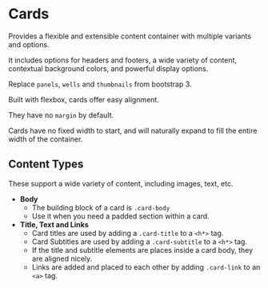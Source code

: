 # Cards

Provides a flexible and extensible content container with multiple variants and options.

It includes options for headers and footers, a wide variety of content, contextual background colors, and powerful display options.

Replace `panels`, `wells` and `thumbnails` from bootstrap 3.

Built with flexbox, cards offer easy alignment.

They have no `margin` by default.

Cards have no fixed width to start, and will naturally expand to fill the entire width of the container.

## Content Types

These support a wide variety of content, including images, text, etc.

- **Body**
  - The building block of a card is `.card-body`
  - Use it when you need a padded section within a card.
- **Title, Text and Links**
  - Card titles are used by adding a `.card-title` to a `<h*>` tag.
  - Card Subtitles are used by adding a `.card-subtitle` to a `<h*>` tag.
  - If the title and subtitle elements are places inside a card body, they are aligned nicely.
  - Links are added and placed to each other by adding `.card-link` to an `<a>` tag.
